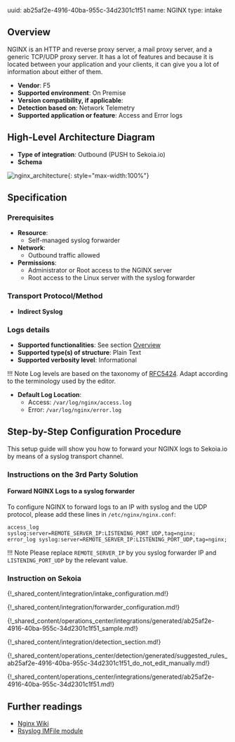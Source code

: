 uuid: ab25af2e-4916-40ba-955c-34d2301c1f51
name: NGINX
type: intake

## Overview

NGINX is an HTTP and reverse proxy server, a mail proxy server, and a generic TCP/UDP proxy server. It has a lot of features and because it is located between your application and your clients, it can give you a lot of information about either of them.

- **Vendor**: F5
- **Supported environment**: On Premise
- **Version compatibility, if applicable**:
- **Detection based on**: Network Telemetry
- **Supported application or feature**: Access and Error logs

## High-Level Architecture Diagram

- **Type of integration**: Outbound (PUSH to Sekoia.io)
- **Schema**

![nginx_architecture](/assets/integration/nginx_architecture.png){: style="max-width:100%"}

## Specification

### Prerequisites

- **Resource**:
    - Self-managed syslog forwarder
- **Network**:
    - Outbound traffic allowed
- **Permissions**:
    - Administrator or Root access to the NGINX server
    - Root access to the Linux server with the syslog forwarder

### Transport Protocol/Method

- **Indirect Syslog**

### Logs details

- **Supported functionalities**: See section [Overview](#overview)
- **Supported type(s) of structure**: Plain Text
- **Supported verbosity level**: Informational

!!! Note
    Log levels are based on the taxonomy of [RFC5424](https://datatracker.ietf.org/doc/html/rfc5424). Adapt according to the terminology used by the editor.

- **Default Log Location**:
    - Access: `/var/log/nginx/access.log`
    - Error: `/var/log/nginx/error.log`

## Step-by-Step Configuration Procedure

This setup guide will show you how to forward your NGINX logs to Sekoia.io by means of a syslog transport channel.

### Instructions on the 3rd Party Solution

#### Forward NGINX Logs to a syslog forwarder

To configure NGINX to forward logs to an IP with syslog and the UDP protocol, please add these lines in `/etc/nginx/nginx.conf`:

```
access_log syslog:server=REMOTE_SERVER_IP:LISTENING_PORT_UDP,tag=nginx;
error_log syslog:server=REMOTE_SERVER_IP:LISTENING_PORT_UDP,tag=nginx;
```

!!! Note
    Please replace `REMOTE_SERVER_IP` by you syslog forwarder IP and `LISTENING_PORT_UDP` by the relevant value.


### Instruction on Sekoia

{!_shared_content/integration/intake_configuration.md!}

{!_shared_content/integration/forwarder_configuration.md!}

{!_shared_content/operations_center/integrations/generated/ab25af2e-4916-40ba-955c-34d2301c1f51_sample.md!}

{!_shared_content/integration/detection_section.md!}

{!_shared_content/operations_center/detection/generated/suggested_rules_ab25af2e-4916-40ba-955c-34d2301c1f51_do_not_edit_manually.md!}

{!_shared_content/operations_center/integrations/generated/ab25af2e-4916-40ba-955c-34d2301c1f51.md!}

## Further readings

- [Nginx Wiki](https://www.nginx.com/resources/wiki/start/)
- [Rsyslog IMFile module](https://www.rsyslog.com/doc/v8-stable/configuration/modules/imfile.html)